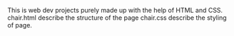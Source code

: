 This is web dev projects purely made up with the help of HTML and CSS.
chair.html describe the structure of the page
chair.css describe the styling of page.
